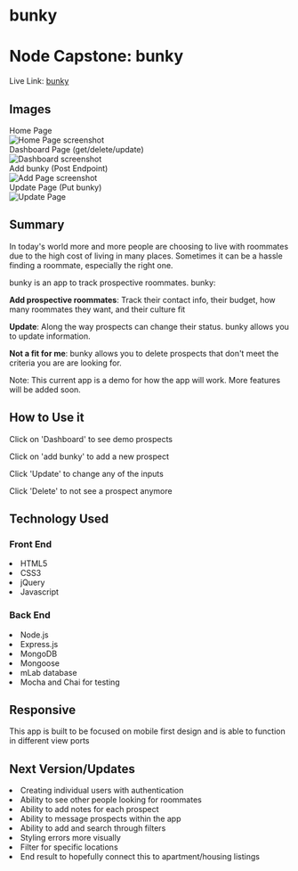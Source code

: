 # bunky
<h1>Node Capstone: bunky</h1>

Live Link: <a href="https://murmuring-castle-28514.herokuapp.com/index.html"> bunky </a>

<h2>Images</h2>
<div>Home Page </div>
<img src="./public/imgs/home_page.png" alt="Home Page screenshot">
<div>Dashboard Page (get/delete/update)</div>
<img src="./public/imgs/get_delete_page.png" alt="Dashboard screenshot">
<div>Add bunky (Post Endpoint) </div>
<img src="./public/imgs/add_bunky_page.png" alt="Add Page screenshot">
<div>Update Page (Put bunky)</div>
<img src="./public/imgs/update_page.png" alt="Update Page">


<h2>Summary</h2>
<p>In today's world more and more people are choosing to live with roommates due to the high cost of living in many places. Sometimes it can be a hassle finding a roommate, especially the right one.</p>
<p> bunky is an app to track prospective roommates.  bunky: </p>
<p><strong>Add prospective roommates</strong>: Track their contact info, their budget, how many roommates they want, and their culture fit </p>
<p> <strong>Update</strong>: Along the way prospects can change their status. bunky allows you to update information. </p>
<p> <strong>Not a fit for me</strong>: bunky allows you to delete prospects that don't meet the criteria you are are looking for.</p>
<p>Note: This current app is a demo for how the app will work. More features will be added soon.

<h2> How to Use it</h2>
<p> Click on 'Dashboard' to see demo prospects </p>
<p> Click on 'add bunky' to add a new prospect</p>
<p> Click 'Update' to change any of the inputs</p>
<p> Click 'Delete' to not see a prospect anymore</p>

<h2> Technology Used</h2>
<h3>Front End</h3>
<li> HTML5 </li>
<li> CSS3 </li>
<li>jQuery</li>
<li>Javascript</li>

<h3>Back End</h3>
<li>Node.js</li>
<li>Express.js</li>
<li>MongoDB</li>
<li>Mongoose</li>
<li>mLab database</li>
<li>Mocha and Chai for testing</li>

<h2>Responsive</h2>
<p>This app is built to be focused on mobile first design and is able to function in different view ports</p>

<h2>Next Version/Updates</h2>
<li>Creating individual users with authentication</li>
<li>Ability to see other people looking for roommates</li>
<li>Ability to add notes for each prospect</li>
<li>Ability to message prospects within the app</li>
<li>Ability to add and search through filters</li>
<li>Styling errors more visually</li>
<li>Filter for specific locations</li>
<li>End result to hopefully connect this to apartment/housing listings</li>


